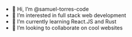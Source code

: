 - 👋 Hi, I’m @samuel-torres-code
- 👀 I’m interested in full stack web development
- 🌱 I’m currently learning React.JS and Rust
- 💞️ I’m looking to collaborate on cool websites

<!---
samuel-torres-code/samuel-torres-code is a ✨ special ✨ repository because its `README.md` (this file) appears on your GitHub profile.
You can click the Preview link to take a look at your changes.
--->
